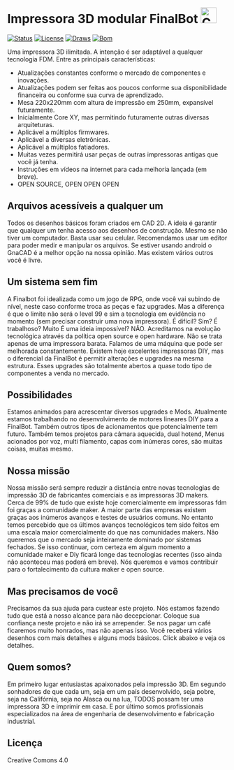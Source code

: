 # Impressora 3D modular FinalBot   <a href='https://ko-fi.com/supportkofi' target='_blank'><img height='35' style='border:0px;height:36px;' src='https://az743702.vo.msecnd.net/cdn/kofi3.png?v=0' border='0' alt='Compre um café para mim em ko-fi.com' />

[![Status](https://img.shields.io/badge/STATUS-ACTIVE-brightgreen.svg)](https://github.com/FinalBot1/FinalBot/) [![License](https://img.shields.io/badge/License-CC_BY_NC_4.0-yellow.svg)](https://creativecommons.org/licenses/by-nc/4.0/) [![Draws](https://img.shields.io/badge/T.DRAWS-DXF2D-blue.svg)](https://github.com/FinalBot1/FinalBot/) [![Bom](https://img.shields.io/badge/BOM-XML-orange.svg)](https://github.com/FinalBot1/FinalBot/)

Uma impressora 3D ilimitada.
A intenção é ser adaptável a qualquer tecnologia FDM. 
Entre as principais características:
- Atualizações constantes conforme o mercado de componentes e inovações. 
- Atualizações podem ser feitas aos poucos conforme sua disponibilidade financeira ou conforme sua curva de aprendizado.
- Mesa 220x220mm com altura de impressão em 250mm, expansível futuramente.
- Inicialmente Core XY, mas permitindo futuramente outras diversas arquiteturas.
- Aplicável a múltiplos firmwares.
- Aplicável a diversas eletrônicas.
- Aplicável a múltiplos fatiadores.
- Muitas vezes permitirá usar peças de outras impressoras antigas que você já tenha.
- Instruções em vídeos na internet para cada melhoria lançada (em breve).
- OPEN SOURCE, OPEN OPEN OPEN 


## Arquivos acessíveis a qualquer um

Todos os desenhos básicos foram criados em CAD 2D. 
A ideia é garantir que qualquer um tenha acesso aos desenhos de construção. Mesmo se não tiver um computador. 
Basta usar seu celular. 
Recomendamos usar um editor para poder medir e manipular os arquivos.
Se estiver usando android o GnaCAD é a melhor opção na nossa opinião. Mas existem vários outros você é livre. 


## Um sistema sem fim

A Finalbot foi idealizada como um jogo de RPG, onde você vai subindo de nível, neste caso conforme troca as peças e faz upgrades. Mas a diferença é que o limite não será o level 99 e sim a tecnologia em evidência no momento (sem precisar construir uma nova impressora).
É difícil? Sim? É trabalhoso? Muito É uma ideia impossível? NÃO.
Acreditamos na evolução tecnológica através da política open source e open hardware.
Não se trata apenas de uma impressora barata. Falamos de uma máquina que pode ser melhorada constantemente.
Existem hoje excelentes impressoras DIY, mas o diferencial da FinalBot é permitir alterações e upgrades na mesma estrutura. Esses upgrades são totalmente abertos a quase todo tipo de componentes a venda no mercado.

## Possibilidades 

Estamos animados para acrescentar diversos upgrades e Mods. Atualmente estamos trabalhando no desenvolvimento de  motores lineares DIY para a FinalBot. Também outros tipos de acionamentos que potencialmente tem futuro.
Também temos projetos para câmara aquecida, dual hotend, Menus acionados por voz, multi filamento, capas com inúmeras cores, são muitas coisas, muitas mesmo.

## Nossa missão 

Nossa missão será sempre reduzir a distância entre novas tecnologias de impressão 3D de fabricantes comerciais e as impressoras 3D makers.
Cerca de 99% de tudo que existe hoje comercialmente em impressoras fdm foi graças a comunidade maker. A maior parte das empresas existem graças aos inúmeros avanços e testes de usuários comuns. No entanto temos percebido que os últimos avanços tecnológicos tem sido feitos em uma escala maior comercialmente do que nas comunidades makers. Não queremos que o mercado seja inteiramente dominado por sistemas fechados. Se isso continuar, com certeza em algum momento a comunidade maker e Diy ficará longe das tecnologias recentes (isso ainda não aconteceu mas poderá em breve). Nós queremos e vamos contribuir para o fortalecimento da cultura maker e open source.


## Mas precisamos de você

Precisamos da sua ajuda para custear este projeto. Nós estamos fazendo tudo que está a nosso alcance para não decepcionar.
Coloque sua confiança neste projeto e não irá se arrepender. 
Se nos pagar um café ficaremos muito honrados, mas não apenas isso.
Você receberá vários desenhos com mais detalhes e alguns mods básicos.
Click abaixo e veja os detalhes. 


## Quem somos?

Em primeiro lugar entusiastas apaixonados pela impressão 3D. Em segundo sonhadores de que cada um, seja em um país desenvolvido, seja pobre, seja na Califórnia, seja no Alasca ou na lua, TODOS possam ter uma impressora 3D e imprimir em casa. 
E por último somos profissionais especializados na área de engenharia de desenvolvimento e fabricação industrial.

## Licença
Creative Comons 4.0
 








